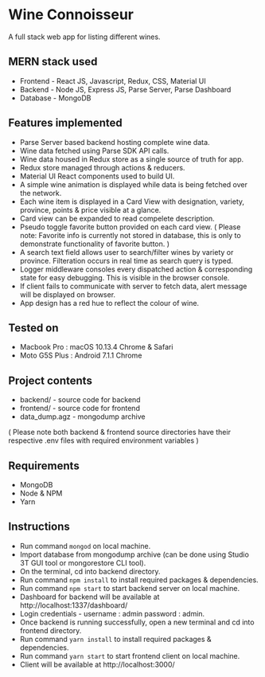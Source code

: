 # Wine Connoisseur

A full stack web app for listing different wines.

## MERN stack used

* Frontend - React JS, Javascript, Redux, CSS, Material UI
* Backend - Node JS, Express JS, Parse Server, Parse Dashboard
* Database - MongoDB

## Features implemented

* Parse Server based backend hosting complete wine data.
* Wine data fetched using Parse SDK API calls.
* Wine data housed in Redux store as a single source of truth for app.
* Redux store managed through actions & reducers.
* Material UI React components used to build UI.
* A simple wine animation is displayed while data is being fetched over the network.
* Each wine item is displayed in a Card View with designation, variety, province, points & price visible at a glance.
* Card view can be expanded to read compelete description.
* Pseudo toggle favorite button provided on each card view. ( Please note: Favorite info is currently not stored in database, this is only to demonstrate functionality of favorite button. )
* A search text field allows user to search/filter wines by variety or province. Filteration occurs in real time as search query is typed.
* Logger middleware consoles every dispatched action & corresponding state for easy debugging. This is visible in the browser console.
* If client fails to communicate with server to fetch data, alert message will be displayed on browser.
* App design has a red hue to reflect the colour of wine.

## Tested on

* Macbook Pro : macOS 10.13.4 Chrome & Safari
* Moto G5S Plus : Android 7.1.1 Chrome

## Project contents

* backend/ - source code for backend
* frontend/ - source code for frontend
* data_dump.agz - mongodump archive

( Please note both backend & frontend source directories have their respective .env files with required environment variables )

## Requirements

* MongoDB
* Node & NPM
* Yarn

## Instructions

* Run command `mongod` on local machine.
* Import database from mongodump archive (can be done using Studio 3T GUI tool or mongorestore CLI tool).
* On the terminal, cd into backend directory.
* Run command `npm install` to install required packages & dependencies.
* Run command `npm start` to start backend server on local machine.
* Dashboard for backend will be available at http://localhost:1337/dashboard/
* Login credentials - username : admin password : admin.
* Once backend is running successfully, open a new terminal and cd into frontend directory.
* Run command `yarn install` to install required packages & dependencies.
* Run command `yarn start` to start frontend client on local machine.
* Client will be available at http://localhost:3000/
